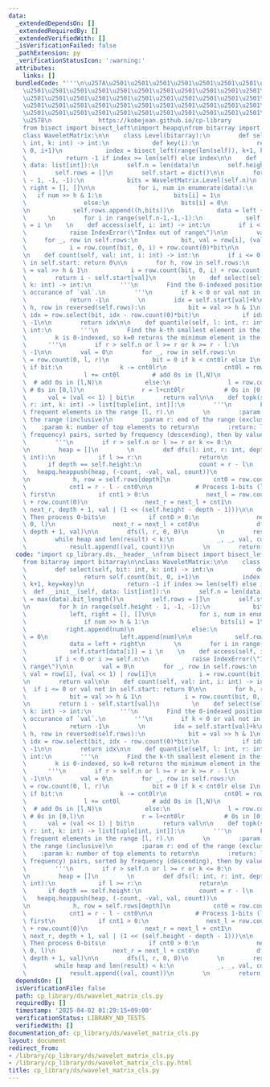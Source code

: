 ```yaml
---
data:
  _extendedDependsOn: []
  _extendedRequiredBy: []
  _extendedVerifiedWith: []
  _isVerificationFailed: false
  _pathExtension: py
  _verificationStatusIcon: ':warning:'
  attributes:
    links: []
  bundledCode: "'''\n\u257A\u2501\u2501\u2501\u2501\u2501\u2501\u2501\u2501\u2501\u2501\
    \u2501\u2501\u2501\u2501\u2501\u2501\u2501\u2501\u2501\u2501\u2501\u2501\u2501\
    \u2501\u2501\u2501\u2501\u2501\u2501\u2501\u2501\u2501\u2501\u2501\u2501\u2501\
    \u2501\u2501\u2501\u2501\u2501\u2501\u2501\u2501\u2501\u2501\u2501\u2501\u2501\
    \u2501\u2501\u2501\u2501\u2501\u2501\u2501\u2501\u2501\u2501\u2501\u2501\u2501\
    \u2578\n             https://kobejean.github.io/cp-library               \n'''\n\
    from bisect import bisect_left\nimport heapq\nfrom bitarray import bitarray\n\n\
    class WaveletMatrix:\n\n    class Level(bitarray):\n        def select(self, bit:\
    \ int, k: int) -> int:\n            def key(i):\n                return self.count(bit,\
    \ 0, i+1)\n            index = bisect_left(range(len(self)), k+1, key=key)\n \
    \           return -1 if index >= len(self) else index\n\n    def __init__(self,\
    \ data: list[int]):\n        self.n = len(data)\n        self.height = max(data).bit_length()\n\
    \        self.rows = []\n        self.start = dict()\n\n        for h in range(self.height\
    \ - 1, -1, -1):\n            bits = WaveletMatrix.Level(self.n)\n            left,\
    \ right = [], []\n\n            for i, num in enumerate(data):\n             \
    \   if num >> h & 1:\n                    bits[i] = 1\n                    right.append(num)\n\
    \                else:\n                    bits[i] = 0\n                    left.append(num)\n\
    \n            self.rows.append((h,bits))\n            data = left + right\n  \
    \      \n        for i in range(self.n-1,-1,-1):\n            self.start[data[i]]\
    \ = i \n    \n    def access(self, i: int) -> int:\n        if i < 0 or i >= self.n:\n\
    \            raise IndexError(\"Index out of range\")\n\n        val = 0\n   \
    \     for _, row in self.rows:\n            bit, val = row[i], (val << 1) | row[i]\n\
    \            i = row.count(bit, 0, i) + row.count(0)*bit\n\n        return val\n\
    \n    def count(self, val: int, i: int) -> int:\n        if i <= 0 or val not\
    \ in self.start: return 0\n\n        for h, row in self.rows:\n            bit\
    \ = val >> h & 1\n            i = row.count(bit, 0, i) + row.count(0)*bit\n\n\
    \        return i - self.start[val]\n         \n    def select(self, val: int,\
    \ k: int) -> int:\n        '''\n        Find the 0-indexed position of the `k+1`-th\
    \ occurance of `val`.\n        '''\n        if k < 0 or val not in self.start:\n\
    \            return -1\n        \n        idx = self.start[val]+k\n        for\
    \ h, row in reversed(self.rows):\n            bit = val >> h & 1\n           \
    \ idx = row.select(bit, idx - row.count(0)*bit)\n            if idx == -1: return\
    \ -1\n\n        return idx\n\n    def quantile(self, l: int, r: int, k: int) ->\
    \ int:\n        '''\n        Find the k-th smallest element in the range [l, r).\n\
    \        k is 0-indexed, so k=0 returns the minimum element in the range.\n  \
    \      '''\n        if r > self.n or l >= r or k >= r - l:\n            return\
    \ -1\n\n        val = 0\n        for _, row in self.rows:\n            cnt0lr\
    \ = row.count(0, l, r)\n            bit = 0 if k < cnt0lr else 1\n           \
    \ if bit:\n                k -= cnt0lr\n                cnt0l = row.count(0, l)\n\
    \                l += cnt0l         # add 0s in [l,N)\n                r += cnt0l+cnt0lr\
    \  # add 0s in [l,N)\n            else:\n                l = row.count(0, 0, l)\
    \ # 0s in [0,l)\n                r = l+cnt0lr           # 0s in [0,r)\n      \
    \      val = (val << 1) | bit\n        return val\n\n    def topk(self, l: int,\
    \ r: int, k: int) -> list[tuple[int, int]]:\n        '''\n        Find the k most\
    \ frequent elements in the range [l, r).\n        \n        :param l: start of\
    \ the range (inclusive)\n        :param r: end of the range (exclusive)\n    \
    \    :param k: number of top elements to return\n        :return: list of (value,\
    \ frequency) pairs, sorted by frequency (descending), then by value (descending)\n\
    \        '''\n        if r > self.n or l >= r or k <= 0:\n            return []\n\
    \n        heap = []\n        \n        def dfs(l: int, r: int, depth: int, val:\
    \ int):\n            if l >= r:\n                return\n            \n      \
    \      if depth == self.height:\n                count = r - l\n             \
    \   heapq.heappush(heap, (-count, -val, val, count))\n                return\n\
    \n            h, row = self.rows[depth]\n            cnt0 = row.count(0, l, r)\n\
    \            cnt1 = r - l - cnt0\n\n            # Process 1-bits (larger values)\
    \ first\n            if cnt1 > 0:\n                next_l = row.count(0, 0, l)\
    \ + row.count(0)\n                next_r = next_l + cnt1\n                dfs(next_l,\
    \ next_r, depth + 1, val | (1 << (self.height - depth - 1)))\n\n            #\
    \ Then process 0-bits\n            if cnt0 > 0:\n                next_l = row.count(0,\
    \ 0, l)\n                next_r = next_l + cnt0\n                dfs(next_l, next_r,\
    \ depth + 1, val)\n\n        dfs(l, r, 0, 0)\n        \n        result = []\n\
    \        while heap and len(result) < k:\n            _, _, val, count = heapq.heappop(heap)\n\
    \            result.append((val, count))\n        \n        return result\n"
  code: "import cp_library.ds.__header__\nfrom bisect import bisect_left\nimport heapq\n\
    from bitarray import bitarray\n\nclass WaveletMatrix:\n\n    class Level(bitarray):\n\
    \        def select(self, bit: int, k: int) -> int:\n            def key(i):\n\
    \                return self.count(bit, 0, i+1)\n            index = bisect_left(range(len(self)),\
    \ k+1, key=key)\n            return -1 if index >= len(self) else index\n\n  \
    \  def __init__(self, data: list[int]):\n        self.n = len(data)\n        self.height\
    \ = max(data).bit_length()\n        self.rows = []\n        self.start = dict()\n\
    \n        for h in range(self.height - 1, -1, -1):\n            bits = WaveletMatrix.Level(self.n)\n\
    \            left, right = [], []\n\n            for i, num in enumerate(data):\n\
    \                if num >> h & 1:\n                    bits[i] = 1\n         \
    \           right.append(num)\n                else:\n                    bits[i]\
    \ = 0\n                    left.append(num)\n\n            self.rows.append((h,bits))\n\
    \            data = left + right\n        \n        for i in range(self.n-1,-1,-1):\n\
    \            self.start[data[i]] = i \n    \n    def access(self, i: int) -> int:\n\
    \        if i < 0 or i >= self.n:\n            raise IndexError(\"Index out of\
    \ range\")\n\n        val = 0\n        for _, row in self.rows:\n            bit,\
    \ val = row[i], (val << 1) | row[i]\n            i = row.count(bit, 0, i) + row.count(0)*bit\n\
    \n        return val\n\n    def count(self, val: int, i: int) -> int:\n      \
    \  if i <= 0 or val not in self.start: return 0\n\n        for h, row in self.rows:\n\
    \            bit = val >> h & 1\n            i = row.count(bit, 0, i) + row.count(0)*bit\n\
    \n        return i - self.start[val]\n         \n    def select(self, val: int,\
    \ k: int) -> int:\n        '''\n        Find the 0-indexed position of the `k+1`-th\
    \ occurance of `val`.\n        '''\n        if k < 0 or val not in self.start:\n\
    \            return -1\n        \n        idx = self.start[val]+k\n        for\
    \ h, row in reversed(self.rows):\n            bit = val >> h & 1\n           \
    \ idx = row.select(bit, idx - row.count(0)*bit)\n            if idx == -1: return\
    \ -1\n\n        return idx\n\n    def quantile(self, l: int, r: int, k: int) ->\
    \ int:\n        '''\n        Find the k-th smallest element in the range [l, r).\n\
    \        k is 0-indexed, so k=0 returns the minimum element in the range.\n  \
    \      '''\n        if r > self.n or l >= r or k >= r - l:\n            return\
    \ -1\n\n        val = 0\n        for _, row in self.rows:\n            cnt0lr\
    \ = row.count(0, l, r)\n            bit = 0 if k < cnt0lr else 1\n           \
    \ if bit:\n                k -= cnt0lr\n                cnt0l = row.count(0, l)\n\
    \                l += cnt0l         # add 0s in [l,N)\n                r += cnt0l+cnt0lr\
    \  # add 0s in [l,N)\n            else:\n                l = row.count(0, 0, l)\
    \ # 0s in [0,l)\n                r = l+cnt0lr           # 0s in [0,r)\n      \
    \      val = (val << 1) | bit\n        return val\n\n    def topk(self, l: int,\
    \ r: int, k: int) -> list[tuple[int, int]]:\n        '''\n        Find the k most\
    \ frequent elements in the range [l, r).\n        \n        :param l: start of\
    \ the range (inclusive)\n        :param r: end of the range (exclusive)\n    \
    \    :param k: number of top elements to return\n        :return: list of (value,\
    \ frequency) pairs, sorted by frequency (descending), then by value (descending)\n\
    \        '''\n        if r > self.n or l >= r or k <= 0:\n            return []\n\
    \n        heap = []\n        \n        def dfs(l: int, r: int, depth: int, val:\
    \ int):\n            if l >= r:\n                return\n            \n      \
    \      if depth == self.height:\n                count = r - l\n             \
    \   heapq.heappush(heap, (-count, -val, val, count))\n                return\n\
    \n            h, row = self.rows[depth]\n            cnt0 = row.count(0, l, r)\n\
    \            cnt1 = r - l - cnt0\n\n            # Process 1-bits (larger values)\
    \ first\n            if cnt1 > 0:\n                next_l = row.count(0, 0, l)\
    \ + row.count(0)\n                next_r = next_l + cnt1\n                dfs(next_l,\
    \ next_r, depth + 1, val | (1 << (self.height - depth - 1)))\n\n            #\
    \ Then process 0-bits\n            if cnt0 > 0:\n                next_l = row.count(0,\
    \ 0, l)\n                next_r = next_l + cnt0\n                dfs(next_l, next_r,\
    \ depth + 1, val)\n\n        dfs(l, r, 0, 0)\n        \n        result = []\n\
    \        while heap and len(result) < k:\n            _, _, val, count = heapq.heappop(heap)\n\
    \            result.append((val, count))\n        \n        return result\n"
  dependsOn: []
  isVerificationFile: false
  path: cp_library/ds/wavelet_matrix_cls.py
  requiredBy: []
  timestamp: '2025-04-02 01:29:15+09:00'
  verificationStatus: LIBRARY_NO_TESTS
  verifiedWith: []
documentation_of: cp_library/ds/wavelet_matrix_cls.py
layout: document
redirect_from:
- /library/cp_library/ds/wavelet_matrix_cls.py
- /library/cp_library/ds/wavelet_matrix_cls.py.html
title: cp_library/ds/wavelet_matrix_cls.py
---
```

